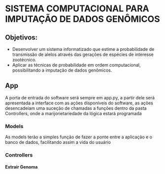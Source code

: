 # SISTEMA COMPUTACIONAL PARA IMPUTAÇÃO DE DADOS GENÔMICOS
## Objetivos:
- Desenvolver um sistema informatizado que estime a probabilidade de transmissão de alelos através das gerações de espécies de interesse zootécnico.
- Aplicar as técnicas de probabilidade em ordem computacional, possibilitando a imputação de dados genômicos.


## App

A porta de entrada do software será sempre em app.py, a partir dele será apresentada a interface com as ações disponíveis do software, as ações desencadeiam uma suceção de chamadas a funções dentro da pasta Controllers, onde a marijorietariedade da lógica estará programada

### Models

As models terão a simples função de fazer a ponte entre a aplicação e o banco de dados, facilitando assim a vida do usuário

### Controllers

#### Extrair Genoma


